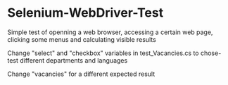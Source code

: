 # Selenium-WebDriver-Test
Simple test of openning a web browser, accessing a certain web page, clicking some menus and calculating visible results

Change "select" and "checkbox" variables in test_Vacancies.cs to chose-test different departments and languages

Change "vacancies" for a different expected result
